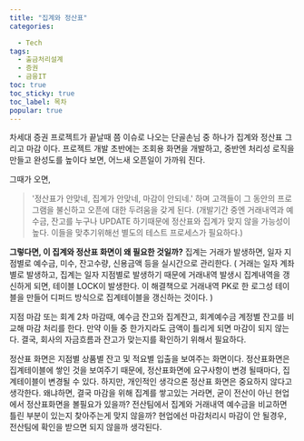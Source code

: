 ```yaml
---
title: "집계와 정산표"
categories:

  - Tech
tags: 
  - 출금처리설계
  - 증권
  - 금융IT
toc: true
toc_sticky: true
toc_label: 목차
popular: true
---
```


차세대 증권 프로젝트가 끝날때 쯤 이슈로 나오는 단골손님 중 하나가 집계와 정산표 그리고 마감 이다.
프로젝트 개발 초반에는 조회용 화면을 개발하고, 중반엔 처리성 로직을 만들고 완성도를 높이다 보면, 어느새 오픈일이 가까워 진다.

그때가 오면, 
>'정산표가 안맞네, 집계가 안맞네, 마감이 안되네.'
하며 고객들이 그 동안의 프로그램을 불신하고 오픈에 대한 두려움을 갖게 된다.
(개발기간 중엔 거래내역과 예수금, 잔고를 누구나 UPDATE 하기때문에 정산표와 집계가 맞지 않을 가능성이 높다. 이들을 맞추기위해선 별도의 테스트 프로세스가 필요하다.)

**그렇다면, 이 집계와 정산표 화면이 왜 필요한 것일까?**
집계는 거래가 발생하면, 일자 지점별로 예수금, 미수, 잔고수량, 신용금액 등을 실시간으로 관리한다.
( 거래는 일자 계좌별로 발생하고, 집계는 일자 지점별로 발생하기 때문에 거래내역 발생시 집계내역을 갱신하게 되면, 테이블 LOCK이 발생한다.
이 해결책으로 거래내역 PK로 한 로그성 테이블을 만들어 디퍼드 방식으로 집계테이블을 갱신하는 것이다. )

지점 마감 또는 회계 2차 마감때, 예수금 잔고와 집계잔고, 회계예수금 계정별 잔고를 비교해 마감 처리를 한다. 만약 이들 중 한가지라도 금액이 틀리게 되면 마감이 되지 않는다. 결국, 회사의 자금흐름과 잔고가 맞는지를 확인하기 위해서 필요하다.

정산표 화면은 지점별 상품별 잔고 및 적요별 입출을 보여주는 화면이다.
정산표화면은 집계테이블에 쌓인 것을 보여주기 때문에, 정산표화면에 요구사항이 변경 될때마다, 집계테이블이 변경될 수 있다.
하지만, 개인적인 생각으론 정산표 화면은 중요하지 않다고 생각한다. 왜냐하면, 결국 마감을 위해 집계를 쌓고있는 거라면, 굳이 전산이 아닌 현업에서
정산표화면을 볼필요가 있을까? 전산팀에서 집계와 거래내역 예수금을 비교하면 틀린 부분이 있는지 찾아주는게 맞지 않을까? 현업에선 마감처리시 마감이 안 될경우, 전산팀에 확인을 받으면 되지 않을까 생각된다.